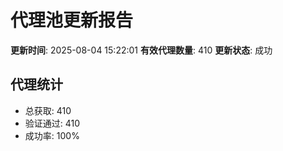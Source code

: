 # 代理池更新报告

**更新时间**: 2025-08-04 15:22:01
**有效代理数量**: 410
**更新状态**:  成功

## 代理统计
- 总获取: 410
- 验证通过: 410
- 成功率: 100%
